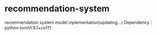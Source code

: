 # recommendation-system
recommendation system model inplementation(updating...)
Dependency：
  python
  torch1.9.1+cu111
